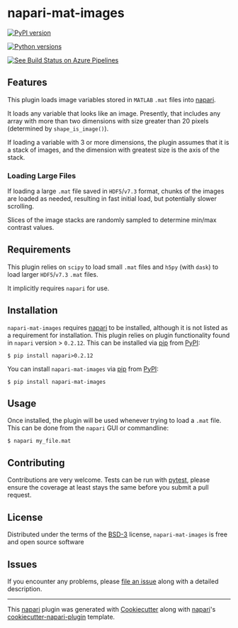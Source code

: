 # napari-mat-images

[![PyPI version](https://img.shields.io/pypi/v/napari-mat-images.svg)](https://pypi.org/project/napari-mat-images)

[![Python versions](https://img.shields.io/pypi/pyversions/napari-mat-images.svg)](https://pypi.org/project/napari-mat-images)

[![See Build Status on Azure Pipelines](https://dev.azure.com/hectormz-1/napari-mat-images/_apis/build/status/hectormz.napari-mat-images?branchName=master)](https://dev.azure.com/hectormz-1/napari-mat-images/_build/latest?definitionId=1&branchName=master)

## Features

This plugin loads image variables stored in `MATLAB` `.mat` files into [napari](https://github.com/napari/napari).

It loads any variable that looks like an image.
Presently, that includes any array with more than two dimensions with size greater than 20 pixels (determined by `shape_is_image()`).

If loading a variable with 3 or more dimensions, the plugin assumes that it is a stack of images, and the dimension with greatest size is the axis of the stack.

### Loading Large Files

If loading a large `.mat` file saved in `HDF5`/`v7.3` format, chunks of the images are loaded as needed, resulting in fast initial load, but potentially slower scrolling.

Slices of the image stacks are randomly sampled to determine min/max contrast values.

## Requirements

This plugin relies on `scipy` to load small `.mat` files and `h5py` (with `dask`) to load larger `HDF5`/`v7.3` `.mat` files.

It implicitly requires `napari` for use.

## Installation

`napari-mat-images` requires [napari](https://github.com/napari/napari) to be installed, although it is not listed as a requirement for installation.
This plugin relies on plugin functionality found in `napari` version \> `0.2.12`. This can be installed via [pip](https://pypi.org/project/pip/) from [PyPI](https://pypi.org/project):

    $ pip install napari>0.2.12

You can install `napari-mat-images` via [pip](https://pypi.org/project/pip/) from [PyPI](https://pypi.org/project):

    $ pip install napari-mat-images

## Usage

Once installed, the plugin will be used whenever trying to load a `.mat` file.
This can be done from the `napari` GUI or commandline:

    $ napari my_file.mat

## Contributing

Contributions are very welcome.
Tests can be run with [pytest](https://docs.pytest.org/en/latest/),
please ensure the coverage at least stays the same before you submit a pull request.

## License

Distributed under the terms of the [BSD-3](http://opensource.org/licenses/BSD-3-Clause) license, `napari-mat-images` is free and open source software

## Issues

If you encounter any problems, please [file an issue](https://github.com/hectormz/napari-mat-images/issues) along with a detailed description.

---

This [napari](https://github.com/napari/napari) plugin was generated with [Cookiecutter](https://github.com/audreyr/cookiecutter) along with [napari](https://github.com/napari/napari)\'s [cookiecutter-napari-plugin](https://github.com/napari/cookiecutter-napari-plugin) template.
